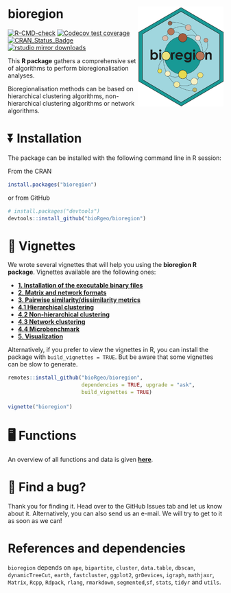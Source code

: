 
<!-- README.md is generated from README.Rmd. Please edit that file -->

# bioregion <img src="man/figures/logo.svg" align="right" alt="" width="200" />

<!-- badges: start -->

[![R-CMD-check](https://github.com/bioRgeo/bioregion/workflows/R-CMD-check/badge.svg)](https://github.com/bioRgeo/bioregion/actions)
[![Codecov test
coverage](https://codecov.io/gh/bioRegio/bioregion/branch/master/graph/badge.svg)](https://app.codecov.io/gh/bioRgeo/bioregion?branch=master)
[![CRAN_Status_Badge](http://www.r-pkg.org/badges/version/bioregion)](https://cran.r-project.org/package=bioregion)
[![rstudio mirror
downloads](http://cranlogs.r-pkg.org/badges/grand-total/bioregion)](http://r-pkg.org/pkg/bioregion)
<!-- badges: end -->

This **R package** gathers a comprehensive set of algorithms to perform
bioregionalisation analyses.

Bioregionalisation methods can be based on hierarchical clustering
algorithms, non-hierarchical clustering algorithms or network
algorithms.

# :arrow_double_down: Installation

The package can be installed with the following command line in R
session:

From the CRAN

``` r
install.packages("bioregion")
```

or from GitHub

``` r
# install.packages("devtools")
devtools::install_github("bioRgeo/bioregion")
```

# :scroll: Vignettes

We wrote several vignettes that will help you using the **bioregion R
package**. Vignettes available are the following ones: <br>

- **[1. Installation of the executable binary
  files](https://bioRgeo.github.io/bioregion/articles/a1_install_binary_files.html)**  
- **[2. Matrix and network
  formats](https://bioRgeo.github.io/bioregion/articles/a2_matrix_and_network_formats.html)**
- **[3. Pairwise similarity/dissimilarity
  metrics](https://bioRgeo.github.io/bioregion/articles/a3_pairwise_metrics.html)**
- **[4.1 Hierarchical
  clustering](https://bioRgeo.github.io/bioregion/articles/a4_1_hierarchical_clustering.html)**
- **[4.2 Non-hierarchical
  clustering](https://bioRgeo.github.io/bioregion/articles/a4_2_non_hierarchical_clustering.html)**
- **[4.3 Network
  clustering](https://bioRgeo.github.io/bioregion/articles/a4_3_network_clustering.html)**
- **[4.4
  Microbenchmark](https://bioRgeo.github.io/bioregion/articles/a4_4_microbenchmark.html)**
- **[5.
  Visualization](https://bioRgeo.github.io/bioregion/articles/a5_visualization.html)**

Alternatively, if you prefer to view the vignettes in R, you can install
the package with `build_vignettes = TRUE`. But be aware that some
vignettes can be slow to generate.

``` r
remotes::install_github("bioRgeo/bioregion",
                        dependencies = TRUE, upgrade = "ask", 
                        build_vignettes = TRUE)

vignette("bioregion")
```

# :desktop_computer: Functions

An overview of all functions and data is given
**[here](https://bioRgeo.github.io/bioregion/reference/index.html)**.

# :bug: Find a bug?

Thank you for finding it. Head over to the GitHub Issues tab and let us
know about it. Alternatively, you can also send us an e-mail. We will
try to get to it as soon as we can!

# References and dependencies

`bioregion` depends on `ape`, `bipartite`, `cluster`, `data.table`,
`dbscan`, `dynamicTreeCut`, `earth`, `fastcluster`, `ggplot2`,
`grDevices`, `igraph`, `mathjaxr`, `Matrix`, `Rcpp`, `Rdpack`, `rlang`,
`rmarkdown`, `segmented`,`sf`, `stats`, `tidyr` and `utils`.
